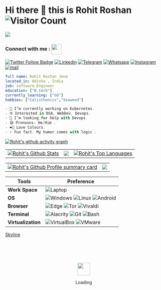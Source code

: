 # Hi there 👋 this is **Rohit Roshan** ![Visitor Count](https://profile-counter.glitch.me/0-0Rohit-Roshan/count.svg)
![](https://github.com/vikumkbv/vikumkbv/blob/master/icons/header_.png)

### Connect with me : <img align="center" src="https://github.com/rajput2107/rajput2107/blob/master/Assets/Handshake.gif" height="33px" />
[![Twitter Follow Badge](https://img.shields.io/twitter/follow/00RohitRoshan?color=0F182A&logo=twitter&style=for-the-badge)](https://twitter.com/00RohitRoshan)
[![Linkedin](https://img.shields.io/badge/LinkedIn-0077B5?style=for-the-badge&logo=linkedin&logoColor=white)](https://www.linkedin.com/in/rohit-roshan-jena-365062241/)
[![Telegram](https://img.shields.io/badge/Telegram-2CA5E0?style=for-the-badge&logo=telegram&logoColor=white)](https://t.me/ProblemSolver)
[![Whatsapp](https://img.shields.io/badge/WhatsApp-25D366?style=for-the-badge&logo=whatsapp&logoColor=white)](https://whatsapp-clone-web.netlify.app/)
[![Instagram](https://img.shields.io/badge/Instagram-E4405F?style=for-the-badge&logo=instagram&logoColor=white)](https://www.instagram.com/00rohitroshan/)
[![mail](https://img.shields.io/badge/gmail-%23DD0031.svg?&style=for-the-badge&logo=gmail&logoColor=white)](mailto:00rohitroshan@gmail.com)
```yaml <--Code Fenced-->
full name: Rohit Roshan Jena
located_in: Odisha , India
job: software Engineer
education: ["B.tech"]
currently_learning: ["GO"]
hobbies: ["Calisthenics","Seaweed"]
```
```js <--Code Fenced-->
- 🔭 I’m currently working on Kubernetes. 
- 🤓 Interested in DSA, WebDev, Devops.
- 🤔 I’m looking for help with Devops.
- 😄 Pronouns: He/Him .
- ❤‍🔥 Love Colours.
- ⚡ Fun fact: My humor comes with logic .
```


[![Rohit's github activity graph](https://github-readme-activity-graph.vercel.app/graph?username=00RohitRoshan&theme=gotham&bg_color=FFFFFF00)](https://github.com/Ashutosh00710/github-readme-activity-graph)


<table>
  <tr>
    <td>
       <a href="https://github.com/anuraghazra/github-readme-stats"><img alt="Rohit's Github Stats" src="https://github-readme-stats.vercel.app/api?username=00RohitRoshan&show_icons=true&count_private=true&theme=react&hide_border=true&bg_color=FFFFFF00" /></a>
    </td>
    <td>
       <a href="https://github.com/DenverCoder1/github-readme-streak-stats"><img src="https://github-readme-streak-stats.herokuapp.com/?user=00RohitRoshan&stroke=ffffff&background=FFFFFF00&ring=5BCDEC&fire=5BCDEC&currStreakNum=ffffff&currStreakLabel=5BCDEC&sideNums=ffffff&sideLabels=ffffff&dates=ffffff&hide_border=true" /></a>
    </td>
	<td>
       <a href="https://github.com/anuraghazra/github-readme-stats"><img alt="Rohit's Top Languages" src="https://github-readme-stats.vercel.app/api/top-langs/?username=00RohitRoshan&langs_count=6&count_private=true&layout=compact&theme=react&hide_border=true&bg_color=FFFFFF00"/></a>
    </td>
  </tr>
 </table>
 

<table>
  <tr>
    <td>
       <a href="https://github.com/vn7n24fzkq/github-profile-summary-cards"><img alt="Rohit's Github Profile summary card" src="https://github-profile-summary-cards.vercel.app/api/cards/profile-details?username=00RohitRoshan&theme=gotham&hide_border=true" /></a>
    </td>
    <td>
      <a href="https://github.com/vn7n24fzkq/github-profile-summary-cards"><img src="http://github-profile-summary-cards.vercel.app/api/cards/productive-time?username=00RohitRoshan&theme=gotham&hide_border=true" /></a>
    </td>
  </tr>
 </table>





<!-- ![LeetCode](https://github-readme-streak-stats.herokuapp.com/?user=rohitroshanjena2017) -->




Tools |Preference
--|--
**Work Space** | ![Laptop](https://img.shields.io/badge/asus%20laptop-000000?style=for-the-badge&logo=asus&logoColor=white)
**OS** | ![Windows](https://img.shields.io/badge/Windows-0078D6?style=for-the-badge&logo=windows&logoColor=whit)     ![Linux](	https://img.shields.io/badge/Linux-FCC624?style=for-the-badge&logo=linux&logoColor=black)    ![Android](https://img.shields.io/badge/Android-3DDC84?style=for-the-badge&logo=android&logoColor=white)
**Browser** | ![Edge](https://img.shields.io/badge/Microsoft_Edge-0078D7?style=for-the-badge&logo=Microsoft-edge&logoColor=white)    ![Tor](https://img.shields.io/badge/Tor_Browser-7D4698?style=for-the-badge&logo=Tor-Browser&logoColor=white)    ![Vivaldi](https://img.shields.io/badge/Vivaldi-EF3939?style=for-the-badge&logo=Vivaldi&logoColor=white)
**Terminal** | ![Alacrity](https://img.shields.io/badge/alacritty-F46D01?style=for-the-badge&logo=alacritty&logoColor=white)   ![Git](https://img.shields.io/badge/GIT-E44C30?style=for-the-badge&logo=git&logoColor=white)    ![Bash](https://img.shields.io/badge/GNU%20Bash-4EAA25?style=for-the-badge&logo=GNU%20Bash&logoColor=white)
**Virtualization** | ![VirtualBox](https://img.shields.io/badge/VirtualBox-21416b?style=for-the-badge&logo=VirtualBox&logoColor=white)   ![VMware](https://img.shields.io/badge/VMware-231f20?style=for-the-badge&logo=VMware&logoColor=white)

[Skyline](https://git-skyline.huakun.tech/contribution/github/00RohitRoshan)


<!--
**0-0Rohit-Roshan/0-0Rohit-Roshan** is a ✨ _special_ ✨ repository because its `README.md` (this file) appears on your GitHub profile.

Here are some ideas to get you started:

- 🔭 I’m currently working on ...
- 🌱 I’m currently learning ...
- 👯 I’m looking to collaborate on ...
- 🤔 I’m looking for help with ...
- 💬 Ask me about ...
- 📫 How to reach me: ...
- 😄 Pronouns: ...
- ⚡ Fun fact: .....
-->

<div align="center">
	<br>
	<br>
	<br>
	<br>
	<img src="https://enterprise.github.com/assets/spinners/octocat-spinner-128-26a44333917854c6794d55eac947b1277fced54f1f60c5df5d93431db8753bc5.gif" width="40" height="40">
	<p>Loading</p>
	<br>
	<br>
	<br>
	<br>
</div>





















